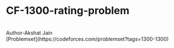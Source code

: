 # CF-1300-rating-problem
<br>
Author-Akshat Jain
<br>
[Problemset](https://codeforces.com/problemset?tags=1300-1300)

